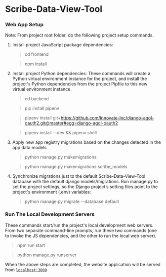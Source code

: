 # Scribe-Data-View-Tool

### Web App Setup
Note: From project root folder, do the following project setup commands.
1. Install project JavaScript package dependencies:
    > cd frontend
    
    > npm install
2. Install project Python dependencies: These commands will create a Python virtual environment instance for the project, and install the project's Python dependencies from the project Pipfile to this new virtual environment instance.
    > cd backend
    
    > pip install pipenv

    > pipenv install git+https://github.com/Innovate-Inc/django-agol-oauth2.git@master#egg=django-agol-oauth2

    > pipenv install --dev && pipenv shell

3. Apply new app registry migrations based on the changes detected in the app data models 
    > python manage.py makemigrations

    > python manage.py makemigrations scribe_models

4. Synchronize migrations just to the default Scribe-Data-View-Tool database with the default django models/migrations. 
   Run manage.py to set the project settings, so the Django project’s setting files point 
   to the project's environment (.env) variables:
    > python manage.py migrate --database default

### Run The Local Development Servers
These commands start/run the project's local development web servers. From two separate command-line prompts, run these two commands (one to invoke the JS dependencies, and the other to run the local web server).
> npm run start

> python manage.py runserver

When the above steps are completed, the website application will be served from [`localhost:3000`](http://localhost:4200/) 
